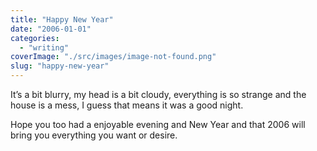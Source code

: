 ```yaml
---
title: "Happy New Year"
date: "2006-01-01"
categories: 
  - "writing"
coverImage: "./src/images/image-not-found.png"
slug: "happy-new-year"
---
```


It’s a bit blurry, my head is a bit cloudy, everything is so strange and the house is a mess, I guess that means it was a good night.

Hope you too had a enjoyable evening and New Year and that 2006 will bring you everything you want or desire.

